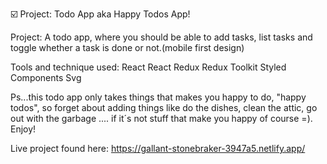 ☑️ Project: Todo App aka Happy Todos App!

Project: A todo app, where you should be able to add tasks, list tasks and toggle whether a task is done or not.(mobile first design)

Tools and technique used:
React
React Redux
Redux Toolkit
Styled Components
Svg

Ps...this todo app only takes things that makes you happy to do, "happy todos", so forget about adding things like do the dishes, clean the attic, go out with the garbage .... if it´s not stuff that make you happy of course =). Enjoy!

Live project found here:
https://gallant-stonebraker-3947a5.netlify.app/ 



